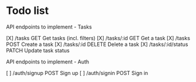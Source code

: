 # Todo list

API endpoints to implement - Tasks

[X] /tasks                  GET     Get tasks (incl. filters)
[X] /tasks/:id              GET     Get a task
[X] /tasks                  POST    Create a task
[X] /tasks/:id              DELETE  Delete a task
[X] /tasks/:id/status       PATCH   Update task status

API endpoints to implement - Auth

[ ] /auth/signup            POST    Sign up
[ ] /auth/signin            POST    Sign in
